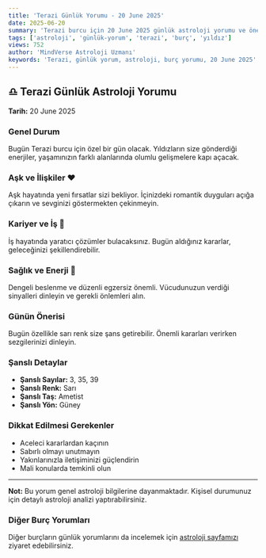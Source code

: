```yaml
---
title: 'Terazi Günlük Yorumu - 20 June 2025'
date: 2025-06-20
summary: 'Terazi burcu için 20 June 2025 günlük astroloji yorumu ve önerileri.'
tags: ['astroloji', 'günlük-yorum', 'terazi', 'burç', 'yıldız']
views: 752
author: 'MindVerse Astroloji Uzmanı'
keywords: 'Terazi, günlük yorum, astroloji, burç yorumu, 20 June 2025'
---
```


## ♎ Terazi Günlük Astroloji Yorumu

**Tarih:** 20 June 2025

### Genel Durum

Bugün Terazi burcu için özel bir gün olacak. Yıldızların size gönderdiği enerjiler, yaşamınızın farklı alanlarında olumlu gelişmelere kapı açacak.

### Aşk ve İlişkiler ❤️

Aşk hayatında yeni fırsatlar sizi bekliyor. İçinizdeki romantik duyguları açığa çıkarın ve sevginizi göstermekten çekinmeyin.

### Kariyer ve İş 💼

İş hayatında yaratıcı çözümler bulacaksınız. Bugün aldığınız kararlar, geleceğinizi şekillendirebilir.

### Sağlık ve Enerji 🌟

Dengeli beslenme ve düzenli egzersiz önemli. Vücudunuzun verdiği sinyalleri dinleyin ve gerekli önlemleri alın.

### Günün Önerisi

Bugün özellikle sarı renk size şans getirebilir. Önemli kararları verirken sezgilerinizi dinleyin.

### Şanslı Detaylar

- **Şanslı Sayılar:** 3, 35, 39
- **Şanslı Renk:** Sarı
- **Şanslı Taş:** Ametist
- **Şanslı Yön:** Güney

### Dikkat Edilmesi Gerekenler

- Aceleci kararlardan kaçının
- Sabırlı olmayı unutmayın
- Yakınlarınızla iletişiminizi güçlendirin
- Mali konularda temkinli olun

---

**Not:** Bu yorum genel astroloji bilgilerine dayanmaktadır. Kişisel durumunuz için detaylı astroloji analizi yaptırabilirsiniz.

### Diğer Burç Yorumları

Diğer burçların günlük yorumlarını da incelemek için [astroloji sayfamızı](https://www.mindversedaily.com) ziyaret edebilirsiniz.

